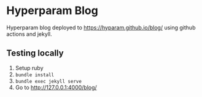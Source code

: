 # Hyperparam Blog

Hyperparam blog deployed to https://hyparam.github.io/blog/ using github actions and jekyll.

## Testing locally

1. Setup ruby
2. `bundle install`
3. `bundle exec jekyll serve`
4. Go to http://127.0.0.1:4000/blog/